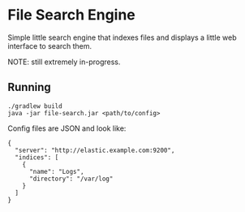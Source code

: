 # File Search Engine

Simple little search engine that indexes files and displays a little web
interface to search them.

NOTE: still extremely in-progress.

## Running

    ./gradlew build
    java -jar file-search.jar <path/to/config>

Config files are JSON and look like:

    {
      "server": "http://elastic.example.com:9200",
      "indices": [
        {
          "name": "Logs",
          "directory": "/var/log"
        }
      ]
    }
